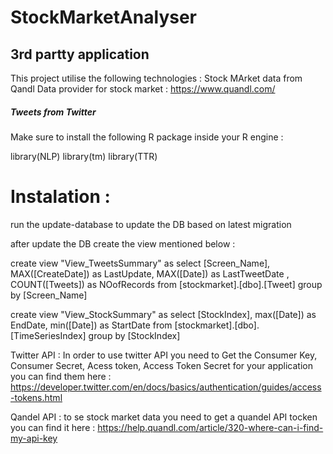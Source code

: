 # StockMarketAnalyser

## 3rd partty application 
This project utilise the following technologies : 
Stock MArket data from Qandl 
Data provider for stock market : https://www.quandl.com/

##### Tweets from Twitter 




Make sure to install the following R package inside your R engine : 

library(NLP)
library(tm)
library(TTR)


# Instalation : 

run the update-database to update the DB based on latest migration 

after update the DB create the view mentioned below : 

  create view "View_TweetsSummary" as
  select [Screen_Name], MAX([CreateDate]) as LastUpdate, MAX([Date]) as LastTweetDate , COUNT([Tweets]) as NOofRecords from [stockmarket].[dbo].[Tweet]  group by [Screen_Name]
  
  
  
  create view "View_StockSummary" as
  select [StockIndex], max([Date]) as EndDate, min([Date]) as StartDate from [stockmarket].[dbo].[TimeSeriesIndex] group by [StockIndex]



Twitter API : 
In order to use twitter API you need to Get the Consumer Key, Consumer Secret, Acess token, Access Token Secret for your application you can find them here :
https://developer.twitter.com/en/docs/basics/authentication/guides/access-tokens.html

Qandel API : 
to se stock market data you need to get a quandel API tocken 
you can find it here : 
https://help.quandl.com/article/320-where-can-i-find-my-api-key